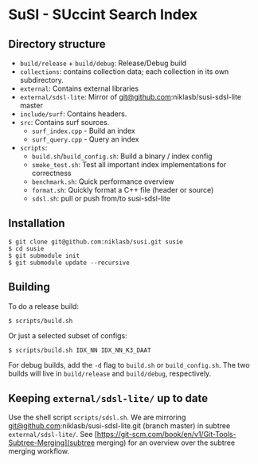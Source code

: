 # SuSI - SUccint Search Index

## Directory structure

* `build/release` + `build/debug`: Release/Debug build
* `collections`: contains collection data; each collection in its own subdirectory.
* `external`: Contains external libraries
* `external/sdsl-lite`: Mirror of git@github.com:niklasb/susi-sdsl-lite master
* `include/surf`: Contains headers.
* `src`: Contains surf sources.
  - `surf_index.cpp` - Build an index
  - `surf_query.cpp` - Query an index
* `scripts`:
  - `build.sh`/`build_config.sh`: Build a binary / index config
  - `smoke_test.sh`: Test all important index implementations for correctness
  - `benchmark.sh`: Quick performance overview
  - `format.sh`: Quickly format a C++ file (header or source)
  - `sdsl.sh`: pull or push from/to susi-sdsl-lite

## Installation

    $ git clone git@github.com:niklasb/susi.git susie
    $ cd susie
    $ git submodule init
    $ git submodule update --recursive

## Building

To do a release build:

    $ scripts/build.sh

Or just a selected subset of configs:

    $ scripts/build.sh IDX_NN IDX_NN_K3_DAAT

For debug builds, add the `-d` flag to `build.sh` or `build_config.sh`. The two
builds will live in `build/release` and `build/debug`, respectively.

## Keeping `external/sdsl-lite/` up to date

Use the shell script `scripts/sdsl.sh`. We are mirroring
git@github.com:niklasb/susi-sdsl-lite.git (branch master) in
subtree `external/sdsl-lite/`. See
[https://git-scm.com/book/en/v1/Git-Tools-Subtree-Merging](subtree merging)
for an overview over the subtree merging workflow.

